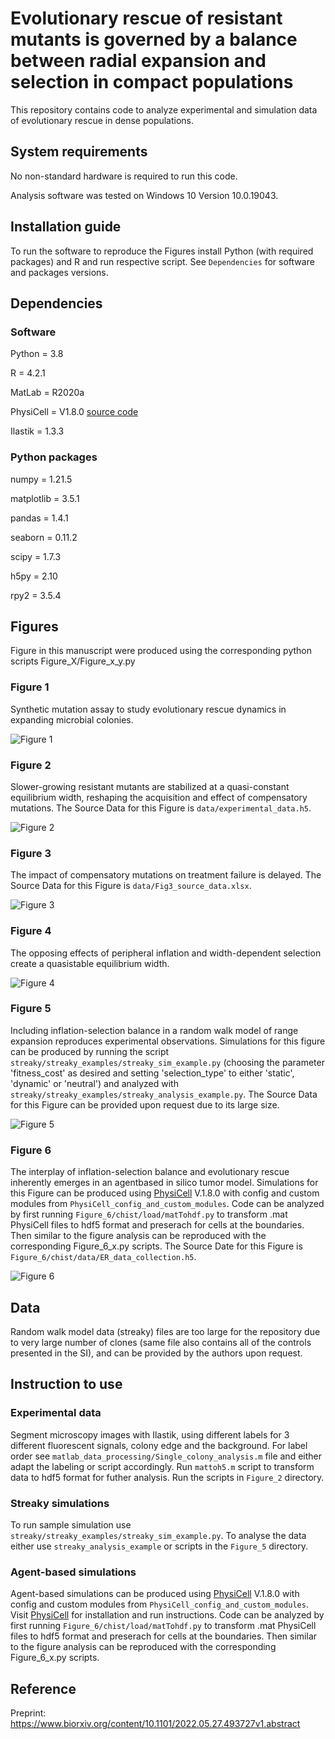 # Evolutionary rescue of resistant mutants is governed by a balance between radial expansion and selection in compact populations

This repository contains code to analyze experimental and simulation data of evolutionary rescue
in dense populations. 

## System requirements

No non-standard hardware is required to run this code. 

Analysis software was tested on Windows 10 Version 10.0.19043. 

## Installation guide 

To run the software to reproduce the Figures install Python (with required packages) and R and run respective script. See `Dependencies` for software and packages versions.

## Dependencies 

### Software 
Python = 3.8

R = 4.2.1 

MatLab = R2020a

PhysiCell = V1.8.0 [source code](https://github.com/MathCancer/PhysiCell)

Ilastik = 1.3.3

### Python packages

numpy = 1.21.5

matplotlib = 3.5.1

pandas = 1.4.1 

seaborn = 0.11.2

scipy = 1.7.3 

h5py = 2.10

rpy2 = 3.5.4 

## Figures 
Figure in this manuscript were produced using the corresponding python scripts Figure_X/Figure_x_y.py

### Figure 1
Synthetic mutation assay to study evolutionary rescue dynamics in expanding microbial colonies.

![Figure 1](/paper_figures/Figure_synmut.png)

### Figure 2
Slower-growing resistant mutants are stabilized at a quasi-constant equilibrium width, reshaping
the acquisition and effect of compensatory mutations. The Source Data for this Figure is `data/experimental_data.h5`.

![Figure 2](/paper_figures/Figure_experiment.png)

### Figure 3
The impact of compensatory mutations on
treatment failure is delayed. The Source Data for this Figure is `data/Fig3_source_data.xlsx`.

![Figure 3](/paper_figures/Figure_treatment.png)

### Figure 4
The opposing effects of peripheral inflation
and width-dependent selection create a quasistable
equilibrium width. 

![Figure 4](/paper_figures/Figure_ISB.png)

### Figure 5
Including inflation-selection balance in a random walk model of range expansion reproduces experimental
observations.
Simulations for this figure can be produced by running the script `streaky/streaky_examples/streaky_sim_example.py` (choosing the parameter 'fitness_cost' as desired and setting 'selection_type' to either 'static', 'dynamic' or 'neutral') and analyzed with `streaky/streaky_examples/streaky_analysis_example.py`.
The Source Data for this Figure can be provided upon request due to its large size.

![Figure 5](/paper_figures/Figure_RW.png)

### Figure 6
The interplay of inflation-selection balance and evolutionary rescue inherently emerges in an agentbased
in silico tumor model.
Simulations for this Figure can be produced using [PhysiCell](https://github.com/MathCancer/PhysiCell)
V.1.8.0 with config and custom modules from `PhysiCell_config_and_custom_modules`. Code can be analyzed by first running `Figure_6/chist/load/matTohdf.py` to transform .mat PhysiCell files to hdf5 format and preserach for cells at the boundaries. Then similar to the figure analysis can be reproduced with the corresponding Figure_6_x.py scripts. 
The Source Date for this Figure is `Figure_6/chist/data/ER_data_collection.h5`.

![Figure 6](/paper_figures/Figure_ABS.png)


## Data
Random walk model data (streaky) files are too large for the repository due to very large number of clones (same file also contains all of the controls presented in the SI), and can be provided by the authors upon request.

## Instruction to use 

### Experimental data 

Segment microscopy images with Ilastik, using different labels for 3 different fluorescent signals, colony edge and the background. For label order see `matlab_data_processing/Single_colony_analysis.m` file and either adapt the labeling or script accordingly. Run `mattoh5.m` script to transform data to hdf5 format for futher analysis. Run the scripts in `Figure_2` directory.

### Streaky simulations 

To run sample simulation use `streaky/streaky_examples/streaky_sim_example.py`. To analyse the data either use `streaky_analysis_example` or scripts in the `Figure_5` directory. 

### Agent-based simulations

Agent-based simulations can be produced using [PhysiCell](https://github.com/MathCancer/PhysiCell)
V.1.8.0 with config and custom modules from `PhysiCell_config_and_custom_modules`. Visit [PhysiCell](https://github.com/MathCancer/PhysiCell) for installation and run instructions. Code can be analyzed by first running `Figure_6/chist/load/matTohdf.py` to transform .mat PhysiCell files to hdf5 format and preserach for cells at the boundaries. Then similar to the figure analysis can be reproduced with the corresponding Figure_6_x.py scripts. 

## Reference
Preprint: 
https://www.biorxiv.org/content/10.1101/2022.05.27.493727v1.abstract


